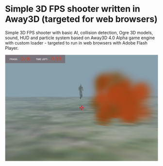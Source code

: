# Simple 3D FPS shooter written in Away3D (targeted for web browsers)
Simple 3D FPS shooter with basic AI, collision detection, Ogre 3D models, sound, HUD and particle system based on Away3D 4.0 Alpha game engine with custom loader - targeted to run in web browsers with Adobe Flash Player.

![game screenshot](https://github.com/piotr-kubica/simple-3d-fps-shooter-Away3D-for-web-browser/blob/master/simple3d_shooter.png)
